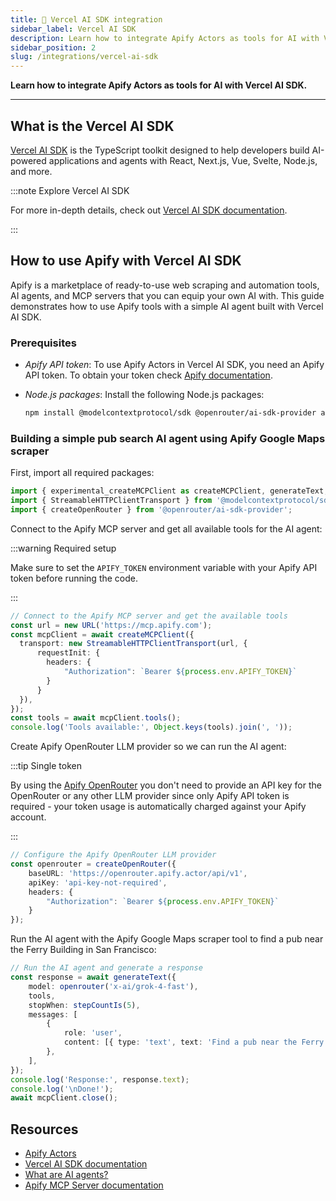 ```yaml
---
title: 🔺 Vercel AI SDK integration
sidebar_label: Vercel AI SDK
description: Learn how to integrate Apify Actors as tools for AI with Vercel AI SDK 🔺.
sidebar_position: 2
slug: /integrations/vercel-ai-sdk
---
```


**Learn how to integrate Apify Actors as tools for AI with Vercel AI SDK.**

---

## What is the Vercel AI SDK

[Vercel AI SDK](https://ai-sdk.dev/) is the TypeScript toolkit designed to help developers build AI-powered applications and agents with React, Next.js, Vue, Svelte, Node.js, and more.

:::note Explore Vercel AI SDK

For more in-depth details, check out [Vercel AI SDK documentation](https://ai-sdk.dev/docs/introduction).

:::

## How to use Apify with Vercel AI SDK

Apify is a marketplace of ready-to-use web scraping and automation tools, AI agents, and MCP servers that you can equip your own AI with. This guide demonstrates how to use Apify tools with a simple AI agent built with Vercel AI SDK.


### Prerequisites

- _Apify API token_: To use Apify Actors in Vercel AI SDK, you need an Apify API token. To obtain your token check [Apify documentation](https://docs.apify.com/platform/integrations/api).
- _Node.js packages_: Install the following Node.js packages:

    ```bash
    npm install @modelcontextprotocol/sdk @openrouter/ai-sdk-provider ai
    ```

### Building a simple pub search AI agent using Apify Google Maps scraper

First, import all required packages:

```typescript
import { experimental_createMCPClient as createMCPClient, generateText, stepCountIs } from 'ai';
import { StreamableHTTPClientTransport } from '@modelcontextprotocol/sdk/client/streamableHttp.js';
import { createOpenRouter } from '@openrouter/ai-sdk-provider';
```

Connect to the Apify MCP server and get all available tools for the AI agent:

:::warning Required setup

Make sure to set the `APIFY_TOKEN` environment variable with your Apify API token before running the code.

:::

```typescript
// Connect to the Apify MCP server and get the available tools
const url = new URL('https://mcp.apify.com');
const mcpClient = await createMCPClient({
  transport: new StreamableHTTPClientTransport(url, {
      requestInit: {
        headers: {
            "Authorization": `Bearer ${process.env.APIFY_TOKEN}`
        }
      }
  }),
});
const tools = await mcpClient.tools();
console.log('Tools available:', Object.keys(tools).join(', '));
```

Create Apify OpenRouter LLM provider so we can run the AI agent:

:::tip Single token

By using the [Apify OpenRouter](https://apify.com/apify/openrouter) you don't need to provide an API key for the OpenRouter or any other LLM provider since only Apify API token is required - your token usage is automatically charged against your Apify account.

:::

```typescript
// Configure the Apify OpenRouter LLM provider
const openrouter = createOpenRouter({
    baseURL: 'https://openrouter.apify.actor/api/v1',
    apiKey: 'api-key-not-required',
    headers: {
        "Authorization": `Bearer ${process.env.APIFY_TOKEN}`
    }
});
```

Run the AI agent with the Apify Google Maps scraper tool to find a pub near the Ferry Building in San Francisco:

```typescript
// Run the AI agent and generate a response
const response = await generateText({
    model: openrouter('x-ai/grok-4-fast'),
    tools,
    stopWhen: stepCountIs(5),
    messages: [
        {
            role: 'user',
            content: [{ type: 'text', text: 'Find a pub near the Ferry Building in San Francisco using the Google Maps scraper.' }],
        },
    ],
});
console.log('Response:', response.text);
console.log('\nDone!');
await mcpClient.close();
```

## Resources

- [Apify Actors](https://docs.apify.com/platform/actors)
- [Vercel AI SDK documentation](https://ai-sdk.dev/docs/introduction)
- [What are AI agents?](https://blog.apify.com/what-are-ai-agents/)
- [Apify MCP Server documentation](https://docs.apify.com/platform/integrations/mcp)
